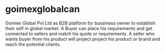 # goimexglobalcan 
Goimex Global Pvt Ltd as B2B platform for bussiness owner to establish their self in global market.
A Buyer can place his requirements and get connected to sellers and match his quote or requirements.
A seller who wants buyer from his product will project project his product or brand and reach the potential clients.
